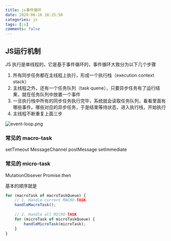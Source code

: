 ```yaml
---
title: js事件循环
date: 2020-06-16 16:25:50
categories: js
tags: [js]
comments: false
---
```


## JS运行机制
JS 执行是单线程的，它是基于事件循环的，事件循环大致分为以下几个步骤
1. 所有同步任务都在主线程上执行，形成一个执行栈（execution context stack）
2. 主线程之外，还有一个任务队列（task quene），只要异步任务有了运行结果，就在任务队列中放置一个事件
3. 一旦执行栈中所有的同步任务执行完毕，系统就会读取任务队列，看看里面有哪些事件。哪些对应的异步任务，于是结束等待状态，进入执行栈，开始执行
4. 主线程不断重复上面三步

![event-loop.png](https://i.loli.net/2020/06/16/jB4M83ywUmRrtVK.jpg)

### 常见的 macro-task
setTimeout MessageChannel postMessage setImmediate

### 常见的 micro-task
MutationObsever Promise.then

基本的顺序就是
```js
for (macroTask of macroTaskQueue) {
    // 1. Handle current MACRO-TASK
    handleMacroTask();
      
    // 2. Handle all MICRO-TASK
    for (microTask of microTaskQueue) {
        handleMicroTask(microTask);
    }
}
```